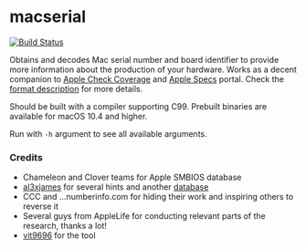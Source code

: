 macserial
=========

[![Build Status](https://travis-ci.org/acidanthera/macserial.svg?branch=master)](https://travis-ci.org/acidanthera/macserial)

Obtains and decodes Mac serial number and board identifier to provide more information about the production of your hardware. Works as a decent companion to [Apple Check Coverage](https://checkcoverage.apple.com) and [Apple Specs](http://support-sp.apple.com/sp/index?page=cpuspec&cc=HTD5) portal. Check the [format description](https://github.com/vit9696/MacSerial/blob/master/FORMAT.md) for more details.

Should be built with a compiler supporting C99. Prebuilt binaries are available for macOS 10.4 and higher.

Run with `-h` argument to see all available arguments.

### Credits
* Chameleon and Clover teams for Apple SMBIOS database
* [al3xjames](https://github.com/al3xtjames) for several hints and another [database](https://github.com/al3xtjames/MacGen)
* CCC and ...numberinfo.com for hiding their work and inspiring others to reverse it
* Several guys from AppleLife for conducting relevant parts of the research, thanks a lot!
* [vit9696](https://github.com/vit9696) for the tool
